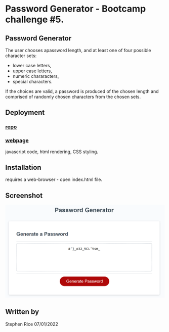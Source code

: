 # Password Generator - Bootcamp challenge #5.

##  Password Generator
The user chooses apassword length, and at least one of four possible character sets:
- lower case letters,
- upper case letters,
- numeric chararacters,
- special characters.

If the choices are valid, a password is produced of the chosen length and comprised of randomly chosen characters from the chosen sets.

## Deployment

### [repo](https://github.com/S-R-i-c-e/Password-Generator)
### [webpage](https://https://s-r-i-c-e.github.io/Password-Generator/)
javascript code, html rendering, CSS styling. 

## Installation
requires a web-browser - open index.html file.

## Screenshot
![screenshot](./assets/Password-Generator.png "screenshot")

## Written by
Stephen Rice 07/01/2022

